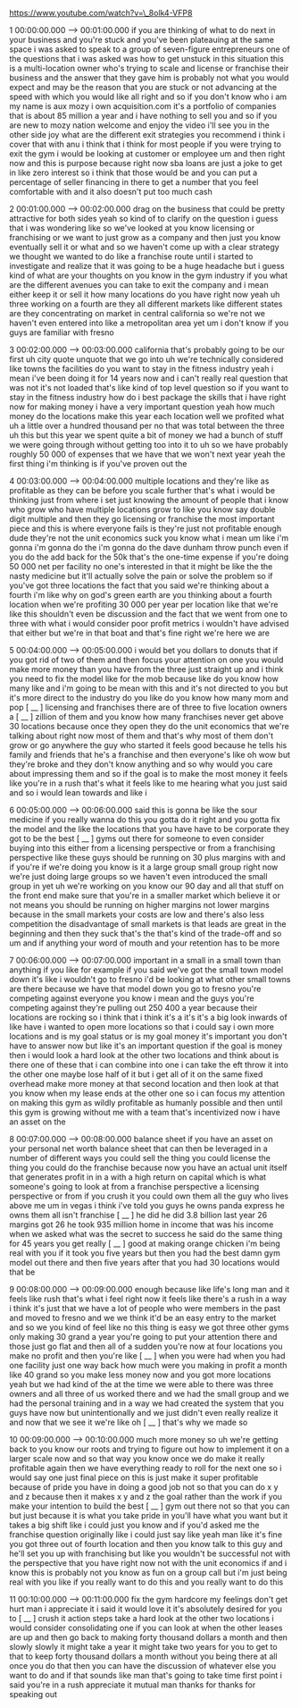 https://www.youtube.com/watch?v=\_8olk4-VFP8

1 00:00:00.000 --\> 00:01:00.000 if you are thinking of what to do next
in your business and you're stuck and you've been plateauing at the same
space i was asked to speak to a group of seven-figure entrepreneurs one
of the questions that i was asked was how to get unstuck in this
situation this is a multi-location owner who's trying to scale and
license or franchise their business and the answer that they gave him is
probably not what you would expect and may be the reason that you are
stuck or not advancing at the speed with which you would like all right
and so if you don't know who i am my name is aux mozy i own
acquisition.com it's a portfolio of companies that is about 85 million a
year and i have nothing to sell you and so if you are new to mozy nation
welcome and enjoy the video i'll see you in the other side joy what are
the different exit strategies you recommend i think i cover that with
anu i think that i think for most people if you were trying to exit the
gym i would be looking at customer or employee um and then right now and
this is purpose because right now sba loans are just a joke to get in
like zero interest so i think that those would be and you can put a
percentage of seller financing in there to get a number that you feel
comfortable with and it also doesn't put too much cash

2 00:01:00.000 --\> 00:02:00.000 drag on the business that could be
pretty attractive for both sides yeah so kind of to clarify on the
question i guess that i was wondering like so we've looked at you know
licensing or franchising or we want to just grow as a company and then
just you know eventually sell it or what and so we haven't come up with
a clear strategy we thought we wanted to do like a franchise route until
i started to investigate and realize that it was going to be a huge
headache but i guess kind of what are your thoughts on you know in the
gym industry if you what are the different avenues you can take to exit
the company and i mean either keep it or sell it how many locations do
you have right now yeah uh three working on a fourth are they all
different markets like different states are they concentrating on market
in central california so we're not we haven't even entered into like a
metropolitan area yet um i don't know if you guys are familiar with
fresno

3 00:02:00.000 --\> 00:03:00.000 california that's probably going to be
our first uh city quote unquote that we go into uh we're technically
considered like towns the facilities do you want to stay in the fitness
industry yeah i mean i've been doing it for 14 years now and i can't
really real question that was not it's not loaded that's like kind of
top level question so if you want to stay in the fitness industry how do
i best package the skills that i have right now for making money i have
a very important question yeah how much money do the locations make this
year each location well we profited what uh a little over a hundred
thousand per no that was total between the three uh this but this year
we spent quite a bit of money we had a bunch of stuff we were going
through without getting too into it to uh so we have probably roughly 50
000 of expenses that we have that we won't next year yeah the first
thing i'm thinking is if you've proven out the

4 00:03:00.000 --\> 00:04:00.000 multiple locations and they're like as
profitable as they can be before you scale further that's what i would
be thinking just from where i set just knowing the amount of people that
i know who grow who have multiple locations grow to like you know say
double digit multiple and then they go licensing or franchise the most
important piece and this is where everyone fails is they're just not
profitable enough dude they're not the unit economics suck you know what
i mean um like i'm gonna i'm gonna do the i'm gonna do the dave dunham
throw punch even if you do the add back for the 50k that's the one-time
expense if you're doing 50 000 net per facility no one's interested in
that it might be like the the nasty medicine but it'll actually solve
the pain or solve the problem so if you've got three locations the fact
that you said we're thinking about a fourth i'm like why on god's green
earth are you thinking about a fourth location when we're profiting 30
000 per year per location like that we're like this shouldn't even be
discussion and the fact that we went from one to three with what i would
consider poor profit metrics i wouldn't have advised that either but
we're in that boat and that's fine right we're here we are

5 00:04:00.000 --\> 00:05:00.000 i would bet you dollars to donuts that
if you got rid of two of them and then focus your attention on one you
would make more money than you have from the three just straight up and
i think you need to fix the model like for the mob because like do you
know how many like and i'm going to be mean with this and it's not
directed to you but it's more direct to the industry do you like do you
know how many mom and pop \[ \_\_ \] licensing and franchises there are
of three to five location owners a \[ \_\_ \] zillion of them and you
know how many franchises never get above 30 locations because once they
open they do the unit economics that we're talking about right now most
of them and that's why most of them don't grow or go anywhere the guy
who started it feels good because he tells his family and friends that
he's a franchise and then everyone's like oh wow but they're broke and
they don't know anything and so why would you care about impressing them
and so if the goal is to make the most money it feels like you're in a
rush that's what it feels like to me hearing what you just said and so i
would lean towards and like i

6 00:05:00.000 --\> 00:06:00.000 said this is gonna be like the sour
medicine if you really wanna do this you gotta do it right and you gotta
fix the model and the like the locations that you have have to be
corporate they got to be the best \[ \_\_ \] gyms out there for someone
to even consider buying into this either from a licensing perspective or
from a franchising perspective like these guys should be running on 30
plus margins with and if you're if we're doing you know is it a large
group small group right now we're just doing large groups so we haven't
even introduced the small group in yet uh we're working on you know our
90 day and all that stuff on the front end make sure that you're in a
smaller market which believe it or not means you should be running on
higher margins not lower margins because in the small markets your costs
are low and there's also less competition the disadvantage of small
markets is that leads are great in the beginning and then they suck
that's the that's kind of the trade-off and so um and if anything your
word of mouth and your retention has to be more

7 00:06:00.000 --\> 00:07:00.000 important in a small in a small town
than anything if you like for example if you said we've got the small
town model down it's like i wouldn't go to fresno i'd be looking at what
other small towns are there because we have that model down you go to
fresno you're competing against everyone you know i mean and the guys
you're competing against they're pulling out 250 400 a year because
their locations are rocking so i think that i think it's a it's it's a
big look inwards of like have i wanted to open more locations so that i
could say i own more locations and is my goal status or is my goal money
it's important you don't have to answer now but like it's an important
question if the goal is money then i would look a hard look at the other
two locations and think about is there one of these that i can combine
into one i can take the eft throw it into the other one maybe lose half
of it but i get all of it on the same fixed overhead make more money at
that second location and then look at that you know when my lease ends
at the other one so i can focus my attention on making this gym as
wildly profitable as humanly possible and then until this gym is growing
without me with a team that's incentivized now i have an asset on the

8 00:07:00.000 --\> 00:08:00.000 balance sheet if you have an asset on
your personal net worth balance sheet that can then be leveraged in a
number of different ways you could sell the thing you could license the
thing you could do the franchise because now you have an actual unit
itself that generates profit in in a with a high return on capital which
is what someone's going to look at from a franchise perspective a
licensing perspective or from if you crush it you could own them all the
guy who lives above me um in vegas i think i've told you guys he owns
panda express he owns them all isn't franchise \[ \_\_ \] he did he did
3.8 billion last year 26 margins got 26 he took 935 million home in
income that was his income when we asked what was the secret to success
he said do the same thing for 45 years you get really \[ \_\_ \] good at
making orange chicken i'm being real with you if it took you five years
but then you had the best damn gym model out there and then five years
after that you had 30 locations would that be

9 00:08:00.000 --\> 00:09:00.000 enough because like life's long man and
it feels like rush that's what i feel right now it feels like there's a
rush in a way i think it's just that we have a lot of people who were
members in the past and moved to fresno and we we think it'd be an easy
entry to the market and so we you kind of feel like no this thing is
easy we got three other gyms only making 30 grand a year you're going to
put your attention there and those just go flat and then all of a sudden
you're now at four locations you make no profit and then you're like \[
\_\_ \] when you were had when you had one facility just one way back
how much were you making in profit a month like 40 grand so you make
less money now and you got more locations yeah but we had kind of the at
the time we were able to there was three owners and all three of us
worked there and we had the small group and we had the personal training
and in a way we had created the system that you guys have now but
unintentionally and we just didn't even really realize it and now that
we see it we're like oh \[ \_\_ \] that's why we made so

10 00:09:00.000 --\> 00:10:00.000 much more money so uh we're getting
back to you know our roots and trying to figure out how to implement it
on a larger scale now and so that way you know once we do make it really
profitable again then we have everything ready to roll for the next one
so i would say one just final piece on this is just make it super
profitable because of pride you have in doing a good job not so that you
can do x y and z because then it makes x y and z the goal rather than
the work if you make your intention to build the best \[ \_\_ \] gym out
there not so that you can but just because it is what you take pride in
you'll have what you want but it takes a big shift like i could just you
know and if you'd asked me the franchise question originally like i
could just say like yeah man like it's fine you got three out of fourth
location and then you know talk to this guy and he'll set you up with
franchising but like you wouldn't be successful not with the perspective
that you have right now not with the unit economics if and i know this
is probably not you know as fun on a group call but i'm just being real
with you like if you really want to do this and you really want to do
this

11 00:10:00.000 --\> 00:11:00.000 fix the gym hardcore my feelings don't
get hurt man i appreciate it i said it would love it it's absolutely
desired for you to \[ \_\_ \] crush it action steps take a hard look at
the other two locations i would consider consolidating one if you can
look at when the other leases are up and then go back to making forty
thousand dollars a month and then slowly slowly it might take a year it
might take two years for you to get to that to keep forty thousand
dollars a month without you being there at all once you do that then you
can have the discussion of whatever else you want to do and if that
sounds like man that's going to take time first point i said you're in a
rush appreciate it mutual man thanks for thanks for speaking out
